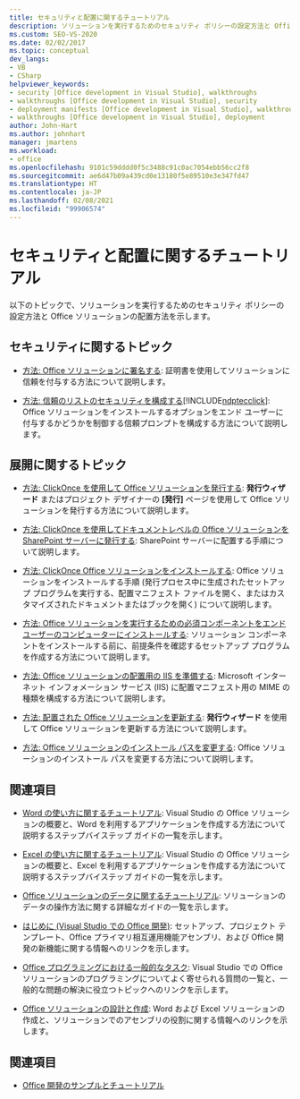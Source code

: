 ```yaml
---
title: セキュリティと配置に関するチュートリアル
description: ソリューションを実行するためのセキュリティ ポリシーの設定方法と Office ソリューションの配置方法について説明します。
ms.custom: SEO-VS-2020
ms.date: 02/02/2017
ms.topic: conceptual
dev_langs:
- VB
- CSharp
helpviewer_keywords:
- security [Office development in Visual Studio], walkthroughs
- walkthroughs [Office development in Visual Studio], security
- deployment manifests [Office development in Visual Studio], walkthroughs
- walkthroughs [Office development in Visual Studio], deployment
author: John-Hart
ms.author: johnhart
manager: jmartens
ms.workload:
- office
ms.openlocfilehash: 9101c59dddd0f5c3488c91c0ac7054ebb56cc2f8
ms.sourcegitcommit: ae6d47b09a439cd0e13180f5e89510e3e347fd47
ms.translationtype: HT
ms.contentlocale: ja-JP
ms.lasthandoff: 02/08/2021
ms.locfileid: "99906574"
---
```

# <a name="security-and-deployment-walkthroughs"></a>セキュリティと配置に関するチュートリアル
  以下のトピックで、ソリューションを実行するためのセキュリティ ポリシーの設定方法と Office ソリューションの配置方法を示します。

## <a name="security-topics"></a>セキュリティに関するトピック
- [方法: Office ソリューションに署名する](../vsto/how-to-sign-office-solutions.md): 証明書を使用してソリューションに信頼を付与する方法について説明します。

- [方法: 信頼のリストのセキュリティを構成する](../vsto/how-to-configure-inclusion-list-security.md)[!INCLUDE[ndptecclick](../vsto/includes/ndptecclick-md.md)]: Office ソリューションをインストールするオプションをエンド ユーザーに付与するかどうかを制御する信頼プロンプトを構成する方法について説明します。

## <a name="deployment-topics"></a>展開に関するトピック
- [方法: ClickOnce を使用して Office ソリューションを発行する](/previous-versions/bb386095(v=vs.110)): **発行ウィザード** またはプロジェクト デザイナーの **[発行]** ページを使用して Office ソリューションを発行する方法について説明します。

- [方法: ClickOnce を使用してドキュメントレベルの Office ソリューションを SharePoint サーバーに発行する](/previous-versions/bb608595(v=vs.110)): SharePoint サーバーに配置する手順について説明します。

- [方法: ClickOnce Office ソリューションをインストールする](/previous-versions/bb608592(v=vs.110)): Office ソリューションをインストールする手順 (発行プロセス中に生成されたセットアップ プログラムを実行する、配置マニフェスト ファイルを開く、またはカスタマイズされたドキュメントまたはブックを開く) について説明します。

- [方法: Office ソリューションを実行するための必須コンポーネントをエンドユーザーのコンピューターにインストールする](/previous-versions/bb608608(v=vs.110)): ソリューション コンポーネントをインストールする前に、前提条件を確認するセットアップ プログラムを作成する方法について説明します。

- [方法: Office ソリューションの配置用の IIS を準備する](/previous-versions/bb608629(v=vs.110)): Microsoft インターネット インフォメーション サービス (IIS) に配置マニフェスト用の MIME の種類を構成する方法について説明します。

- [方法: 配置された Office ソリューションを更新する](/previous-versions/bb157871(v=vs.110)): **発行ウィザード** を使用して Office ソリューションを更新する方法について説明します。

- [方法: Office ソリューションのインストール パスを変更する](/previous-versions/bb608626(v=vs.110)): Office ソリューションのインストール パスを変更する方法について説明します。

## <a name="related-sections"></a>関連項目
- [Word の使い方に関するチュートリアル](../vsto/walkthroughs-using-word.md): Visual Studio の Office ソリューションの概要と、Word を利用するアプリケーションを作成する方法について説明するステップバイステップ ガイドの一覧を示します。

- [Excel の使い方に関するチュートリアル](../vsto/walkthroughs-using-excel.md): Visual Studio の Office ソリューションの概要と、Excel を利用するアプリケーションを作成する方法について説明するステップバイステップ ガイドの一覧を示します。

- [Office ソリューションのデータに関するチュートリアル](../vsto/data-in-office-solutions-walkthroughs.md): ソリューションのデータの操作方法に関する詳細なガイドの一覧を示します。

- [はじめに &#40;Visual Studio での Office 開発&#41;](../vsto/getting-started-office-development-in-visual-studio.md): セットアップ、プロジェクト テンプレート、Office プライマリ相互運用機能アセンブリ、および Office 開発の新機能に関する情報へのリンクを示します。

- [Office プログラミングにおける一般的なタスク](../vsto/common-tasks-in-office-programming.md): Visual Studio での Office ソリューションのプログラミングについてよく寄せられる質問の一覧と、一般的な問題の解決に役立つトピックへのリンクを示します。

- [Office ソリューションの設計と作成](../vsto/designing-and-creating-office-solutions.md): Word および Excel ソリューションの作成と、ソリューションでのアセンブリの役割に関する情報へのリンクを示します。

## <a name="see-also"></a>関連項目
- [Office 開発のサンプルとチュートリアル](../vsto/office-development-samples-and-walkthroughs.md)